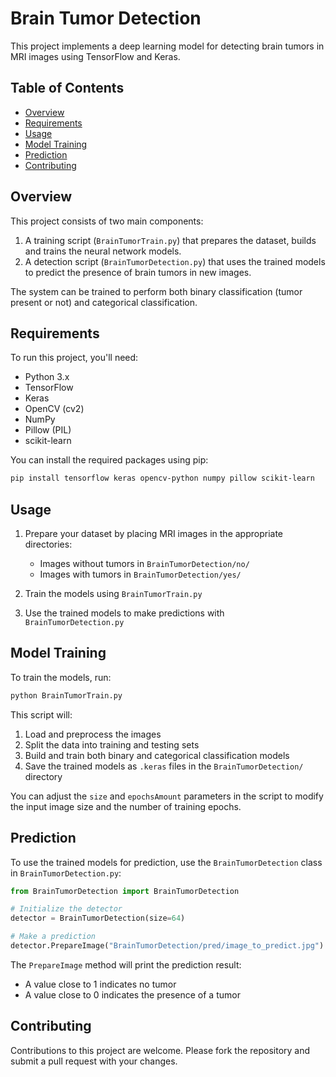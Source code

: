 
# Brain Tumor Detection

This project implements a deep learning model for detecting brain tumors in MRI images using TensorFlow and Keras.

## Table of Contents

- [Overview](#overview)
- [Requirements](#requirements)
- [Usage](#usage)
- [Model Training](#model-training)
- [Prediction](#prediction)
- [Contributing](#contributing)

## Overview

This project consists of two main components:

1. A training script (`BrainTumorTrain.py`) that prepares the dataset, builds and trains the neural network models.
2. A detection script (`BrainTumorDetection.py`) that uses the trained models to predict the presence of brain tumors in new images.

The system can be trained to perform both binary classification (tumor present or not) and categorical classification.

## Requirements

To run this project, you'll need:

- Python 3.x
- TensorFlow
- Keras
- OpenCV (cv2)
- NumPy
- Pillow (PIL)
- scikit-learn

You can install the required packages using pip:

```bash
pip install tensorflow keras opencv-python numpy pillow scikit-learn
```

## Usage

1. Prepare your dataset by placing MRI images in the appropriate directories:
   - Images without tumors in `BrainTumorDetection/no/`
   - Images with tumors in `BrainTumorDetection/yes/`

2. Train the models using `BrainTumorTrain.py`
3. Use the trained models to make predictions with `BrainTumorDetection.py`

## Model Training

To train the models, run:

```bash
python BrainTumorTrain.py
```

This script will:
1. Load and preprocess the images
2. Split the data into training and testing sets
3. Build and train both binary and categorical classification models
4. Save the trained models as `.keras` files in the `BrainTumorDetection/` directory

You can adjust the `size` and `epochsAmount` parameters in the script to modify the input image size and the number of training epochs.

## Prediction

To use the trained models for prediction, use the `BrainTumorDetection` class in `BrainTumorDetection.py`:

```python
from BrainTumorDetection import BrainTumorDetection

# Initialize the detector
detector = BrainTumorDetection(size=64)

# Make a prediction
detector.PrepareImage("BrainTumorDetection/pred/image_to_predict.jpg")
```

The `PrepareImage` method will print the prediction result:
- A value close to 1 indicates no tumor
- A value close to 0 indicates the presence of a tumor

## Contributing

Contributions to this project are welcome. Please fork the repository and submit a pull request with your changes.
